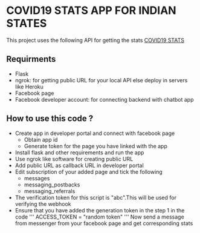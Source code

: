 # COVID19 STATS APP FOR INDIAN STATES

This project uses the following API for getting the stats
[COVID19 STATS](https://api.covid19india.org/data.json)

## Requirments
- Flask
- ngrok: for getting public URL for your local API else deploy in servers like Heroku
- Facebook page
- Facebook developer account: for connecting backend with chatbot app

## How to use this code ?
- Create app in developer portal and connect with facebook page
  - Obtain app id
  - Generate token for the page you have linked with the app  
- Install flask and other requirements and run the app
- Use ngrok like software for creating public URL
- Add public URL as callback URL in developer portal
- Edit subscription of your added page and tick the following
    - messages
    - messaging_postbacks
    - messaging_referrals
- The verification token for this script is "abc".This will be used for verifying the webhook
- Ensure that you have added the generation token in the step 1 in the code
'''
  ACCESS_TOKEN = "random token"
''' 
Now send a message from messenger from your facebook page and get corresponding stats
  
